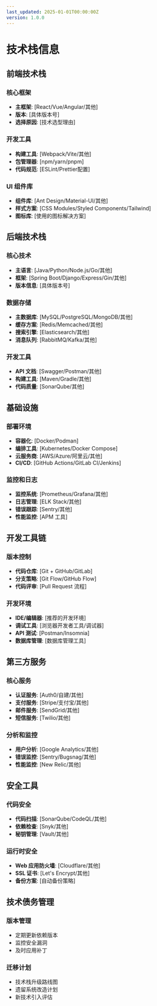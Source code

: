 ```yaml
---
last_updated: 2025-01-01T00:00:00Z
version: 1.0.0
---
```


# 技术栈信息

## 前端技术栈

### 核心框架

- **主框架**: [React/Vue/Angular/其他]
- **版本**: [具体版本号]
- **选择原因**: [技术选型理由]

### 开发工具

- **构建工具**: [Webpack/Vite/其他]
- **包管理器**: [npm/yarn/pnpm]
- **代码规范**: [ESLint/Prettier配置]

### UI 组件库

- **组件库**: [Ant Design/Material-UI/其他]
- **样式方案**: [CSS Modules/Styled Components/Tailwind]
- **图标库**: [使用的图标解决方案]

## 后端技术栈

### 核心技术

- **主语言**: [Java/Python/Node.js/Go/其他]
- **框架**: [Spring Boot/Django/Express/Gin/其他]
- **版本信息**: [具体版本号]

### 数据存储

- **主数据库**: [MySQL/PostgreSQL/MongoDB/其他]
- **缓存方案**: [Redis/Memcached/其他]
- **搜索引擎**: [Elasticsearch/其他]
- **消息队列**: [RabbitMQ/Kafka/其他]

### 开发工具

- **API 文档**: [Swagger/Postman/其他]
- **构建工具**: [Maven/Gradle/其他]
- **代码质量**: [SonarQube/其他]

## 基础设施

### 部署环境

- **容器化**: [Docker/Podman]
- **编排工具**: [Kubernetes/Docker Compose]
- **云服务商**: [AWS/Azure/阿里云/其他]
- **CI/CD**: [GitHub Actions/GitLab CI/Jenkins]

### 监控和日志

- **监控系统**: [Prometheus/Grafana/其他]
- **日志管理**: [ELK Stack/其他]
- **错误跟踪**: [Sentry/其他]
- **性能监控**: [APM 工具]

## 开发工具链

### 版本控制

- **代码仓库**: [Git + GitHub/GitLab]
- **分支策略**: [Git Flow/GitHub Flow]
- **代码评审**: [Pull Request 流程]

### 开发环境

- **IDE/编辑器**: [推荐的开发环境]
- **调试工具**: [浏览器开发者工具/调试器]
- **API 测试**: [Postman/Insomnia]
- **数据库管理**: [数据库管理工具]

## 第三方服务

### 核心服务

- **认证服务**: [Auth0/自建/其他]
- **支付服务**: [Stripe/支付宝/其他]
- **邮件服务**: [SendGrid/其他]
- **短信服务**: [Twilio/其他]

### 分析和监控

- **用户分析**: [Google Analytics/其他]
- **错误监控**: [Sentry/Bugsnag/其他]
- **性能监控**: [New Relic/其他]

## 安全工具

### 代码安全

- **代码扫描**: [SonarQube/CodeQL/其他]
- **依赖检查**: [Snyk/其他]
- **秘钥管理**: [Vault/其他]

### 运行时安全

- **Web 应用防火墙**: [Cloudflare/其他]
- **SSL 证书**: [Let's Encrypt/其他]
- **备份方案**: [自动备份策略]

## 技术债务管理

### 版本管理

- 定期更新依赖版本
- 监控安全漏洞
- 及时应用补丁

### 迁移计划

- 技术栈升级路线图
- 遗留系统改造计划
- 新技术引入评估
